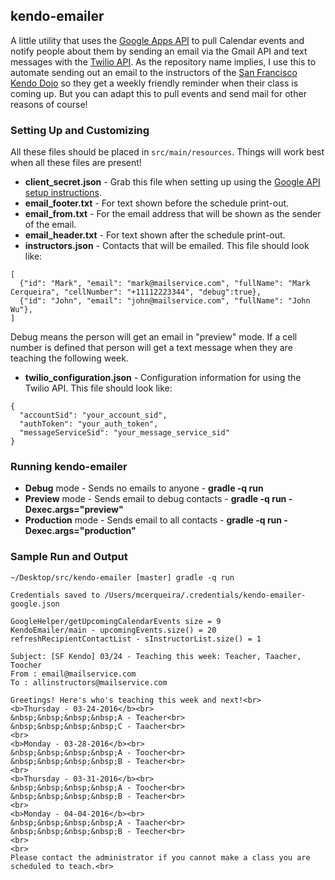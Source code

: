 ## kendo-emailer

A little utility that uses the [Google Apps API][2] to pull Calendar events and notify people about them by sending an email via the Gmail API and text messages with the [Twilio API][4]. 
As the repository name implies, I use this to automate sending out an email to the instructors of the [San Francisco Kendo Dojo][3] so they get a weekly friendly reminder when their class is coming up. 
But you can adapt this to pull events and send mail for other reasons of course!

### Setting Up and Customizing

All these files should be placed in `src/main/resources`. Things will work best when all these files are present!
* **client_secret.json** - Grab this file when setting up using the [Google API setup instructions][1].
* **email_footer.txt** - For text shown before the schedule print-out.
* **email_from.txt** - For the email address that will be shown as the sender of the email.
* **email_header.txt** - For text shown after the schedule print-out.
* **instructors.json** - Contacts that will be emailed. This file should look like:

```
[
  {"id": "Mark", "email": "mark@mailservice.com", "fullName": "Mark Cerqueira", "cellNumber": "+11112223344", "debug":true},
  {"id": "John", "email": "john@mailservice.com", "fullName": "John Wu"},
]
```

Debug means the person will get an email in "preview" mode.
If a cell  number is defined that person will get a text message when they are teaching the following week.

* **twilio_configuration.json** - Configuration information for using the Twilio API. This file should look like:

```
{
  "accountSid": "your_account_sid",
  "authToken": "your_auth_token",
  "messageServiceSid": "your_message_service_sid"
}
```

### Running kendo-emailer

* **Debug** mode - Sends no emails to anyone - **gradle -q run**
* **Preview** mode - Sends email to debug contacts - **gradle -q run -Dexec.args="preview"**
* **Production** mode - Sends email to all contacts - **gradle -q run -Dexec.args="production"**

### Sample Run and Output

````
~/Desktop/src/kendo-emailer [master] gradle -q run

Credentials saved to /Users/mcerqueira/.credentials/kendo-emailer-google.json

GoogleHelper/getUpcomingCalendarEvents size = 9
KendoEmailer/main - upcomingEvents.size() = 20
refreshRecipientContactList - sInstructorList.size() = 1

Subject: [SF Kendo] 03/24 - Teaching this week: Teacher, Taacher, Toocher
From : email@mailservice.com
To : allinstructors@mailservice.com

Greetings! Here's who's teaching this week and next!<br>
<b>Thursday - 03-24-2016</b><br>
&nbsp;&nbsp;&nbsp;&nbsp;A - Teacher<br>
&nbsp;&nbsp;&nbsp;&nbsp;C - Taacher<br>
<br>
<b>Monday - 03-28-2016</b><br>
&nbsp;&nbsp;&nbsp;&nbsp;A - Toocher<br>
&nbsp;&nbsp;&nbsp;&nbsp;B - Teacher<br>
<br>
<b>Thursday - 03-31-2016</b><br>
&nbsp;&nbsp;&nbsp;&nbsp;A - Toocher<br>
&nbsp;&nbsp;&nbsp;&nbsp;B - Teacher<br>
<br>
<b>Monday - 04-04-2016</b><br>
&nbsp;&nbsp;&nbsp;&nbsp;A - Taacher<br>
&nbsp;&nbsp;&nbsp;&nbsp;B - Teecher<br>
<br>
<br>
Please contact the administrator if you cannot make a class you are scheduled to teach.<br>
````

[1]: https://developers.google.com/gmail/api/quickstart/java#prerequisites
[2]: https://developers.google.com/google-apps/
[3]: http://www.sanfranciscokendo.org
[4]: https://www.twilio.com